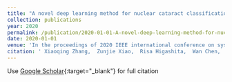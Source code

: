 ```yaml
---
title: "A novel deep learning method for nuclear cataract classification based on anterior segment optical coherence tomography images"
collection: publications
year: 2020
permalink: /publication/2020-01-01-A-novel-deep-learning-method-for-nuclear-cataract-classification-based-on-anterior-segment-optical-coherence-tomography-images
date: 2020-01-01
venue: 'In the proceedings of 2020 IEEE international conference on systems, man, and cybernetics (SMC)'
citation: ' Xiaoqing Zhang,  Zunjie Xiao,  Risa Higashita,  Wan Chen,  Jin Yuan,  Jiansheng Fang,  <b>Yan Hu</b>,  Jiang Liu, &quot;A novel deep learning method for nuclear cataract classification based on anterior segment optical coherence tomography images.&quot; In the proceedings of 2020 IEEE international conference on systems, man, and cybernetics (SMC), 2020.'
---
```

Use [Google Scholar](https://scholar.google.com/scholar?q=A+novel+deep+learning+method+for+nuclear+cataract+classification+based+on+anterior+segment+optical+coherence+tomography+images){:target="_blank"} for full citation